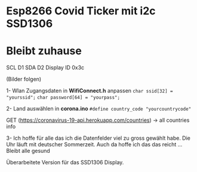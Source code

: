 # Esp8266 Covid Ticker mit i2c SSD1306
# Bleibt zuhause

SCL D1
SDA D2
Display ID 0x3c


(Bilder folgen)

 1- Wlan Zugangsdaten in **WifiConnect.h** anpassen
  `char ssid[32] = "yourssid";`
  `char password[64] = "yourpass";`

 2- Land auswählen in **corona.ino** 
   `#define country_code "yourcountrycode"`
   
   GET (https://coronavirus-19-api.herokuapp.com/countries) -> all countries info
   
 3- Ich hoffe für alle das ich die Datenfelder viel zu gross gewählt habe.
    Die Uhr läuft mit deutscher Sommerzeit. Auch da hoffe ich das das reicht ...
    Bleibt alle gesund
 

Überarbeitete Version für das SSD1306 Display.
